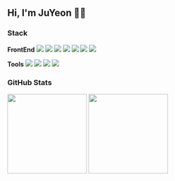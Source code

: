 ## Hi, I'm JuYeon 👋🏻

### Stack
**FrontEnd**
  <img src="https://img.shields.io/badge/HTML-0E1217?logo=html5"/>
  <img src="https://img.shields.io/badge/CSS-0E1217?logo=css3&logoColor=1572B6"/>
  <img src="https://img.shields.io/badge/JavaScript-0E1217?logo=javascript"/>
  <img src="https://img.shields.io/badge/TypeScript-0E1217?logo=typescript&logoColor=3178C6"/>
  <img src="https://img.shields.io/badge/React-0E1217?logo=react"/>
  <img src="https://img.shields.io/badge/styled--components-0E1217?logo=styledcomponents"/>
  <img src="https://img.shields.io/badge/jQuery-0E1217?logo=jQuery&logoColor=0569af"/>  

**Tools**
  <img src="https://img.shields.io/badge/GitHub-0E1217?logo=github"/>
  <img src="https://img.shields.io/badge/Slack-0E1217?logo=slack&logoColor=4A154B"/>
  <img src="https://img.shields.io/badge/Figma-0E1217?logo=figma"/>
  <img src="https://img.shields.io/badge/Notion-0E1217?logo=notion"/>


### GitHub Stats
<p>
  <img height="180em" src="https://github-readme-stats.vercel.app/api?username=ju-kkim&show_icons=true&theme=github_dark">
  <img height="180em" src="https://github-readme-stats.vercel.app/api/top-langs/?username=ju-kkim&layout=compact&theme=github_dark">
</p>

